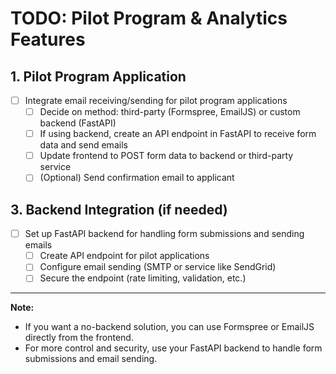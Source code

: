 # TODO: Pilot Program & Analytics Features

## 1. Pilot Program Application

- [ ] Integrate email receiving/sending for pilot program applications
  - [ ] Decide on method: third-party (Formspree, EmailJS) or custom backend (FastAPI)
  - [ ] If using backend, create an API endpoint in FastAPI to receive form data and send emails
  - [ ] Update frontend to POST form data to backend or third-party service
  - [ ] (Optional) Send confirmation email to applicant
  
## 3. Backend Integration (if needed)

- [ ] Set up FastAPI backend for handling form submissions and sending emails
  - [ ] Create API endpoint for pilot applications
  - [ ] Configure email sending (SMTP or service like SendGrid)
  - [ ] Secure the endpoint (rate limiting, validation, etc.)

---

**Note:**  
- If you want a no-backend solution, you can use Formspree or EmailJS directly from the frontend.
- For more control and security, use your FastAPI backend to handle form submissions and email sending.